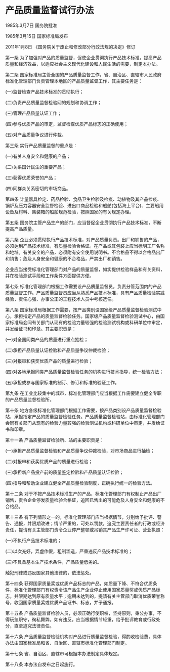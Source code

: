 # 产品质量监督试行办法

1985年3月7日 国务院批准

1985年3月15日 国家标准局发布

2011年1月8日 《国务院关于废止和修改部分行政法规的决定》修订

<!-- INFO END -->

第一条 为了加强对产品的质量监督，促使企业贯彻执行产品技术标准，提高产品质量和经济效益，以适应社会主义现代化建设和人民生活的需要，制定本办法。

第二条 国家标准局主管全国的产品质量监督工作，省、自治区、直辖市人民政府标准化管理部门负责管理本地区的产品质量监督工作，其主要任务是：

(一)监督检查产品技术标准的贯彻执行；

(二)负责产品质量监督检验网的规划和协调工作；

(三)管理产品质量认证工作；

(四)参与优质产品的审定，监督检查优质产品标志的正确使用；

(五)对产品质量争议进行仲裁。

第三条 实行产品质量监督的重点是：

(一)有关人身安全和健康的产品；

(二)关系国计民生的重要产品；

(三)获得优质荣誉的产品；

(四)同群众关系密切的市场商品。

第四条 计量器具检定、药品检验、食品卫生检验及检疫、动植物及其产品检疫、锅炉及压力容器安全监督检验、进出口商品检验和船舶(包括海上平台)、主要船用设备及材料、集装箱的船舶规范检验，按照国家的有关规定办理。

第五条 国务院主管产品生产的部门，应当督促企业贯彻执行产品技术标准，不断提高产品质量。

第六条 企业必须贯彻执行产品技术标准，对产品质量负责。出厂和销售的产品，必须达到产品技术标准，有质量检验合格证。在产品或其包装上应当标明工厂名称和地址。有关安全的产品，必须附有安全使用说明书。不合格品不得以合格品出厂和销售；危及人身安全和健康的不合格品，严禁出厂和销售。

企业应当接受标准化管理部门对产品的质量监督，如实提供检验样品和有关资料，并在检验测试手段和工作条件方面提供方便。

第七条 标准化管理部门根据工作需要设产品质量监督员，负责分管范围内的产品质量监督工作。产品质量监督员应当从熟悉产品技术标准，具有产品质量检验实践经验，责任心强、办事公正的工程技术人员中考核选任。

第八条 国家标准局根据工作需要，按产品类别设国家级产品质量监督检验测试中心，承担指定产品的质量监督检验任务。国家级产品质量监督检验测试中心，由国家标准局会同有关部门从现有的检验力量较强的检验测试机构或科研单位中审定，并发给证书和印章。其主要职责是：

(一)对全国同类产品的质量进行重点抽检；

(二)承担产品质量认证检验和产品质量争议仲裁检验；

(三)对报审和获奖优质产品的质量进行检验；

(四)对各地承担同类产品质量监督检验任务的机构进行技术指导，统一检验方法；

(五)承担或参与国家标准的制订、修订和标准的验证工作。

第九条 在工业比较集中的城市，标准化管理部门应当根据工作需要建立健全专职的产品质量监督检验所。

第十条 地方各级标准化管理部门根据工作需要，按产品类别设产品质量监督检验站，承担指定产品的质量监督检验任务。产品质量监督检验站，由标准化管理部门会同有关部门从现有的检验力量较强的检验测试机构或科研单位中审定，并发给证书和印章。

第十一条 产品质量监督检验所、站的主要职责是：

(一)承担产品质量监督检验和产品质量争议仲裁检验，对市场商品进行抽检；

(二)对报审和获奖优质产品的质量进行检验；

(三)承担新产品投产前的质量鉴定检验和产品质量认证检验；

(四)指导和帮助企业建立健全产品质量检验制度，正确执行统一的检验方法。

第十二条 对于不按产品技术标准生产的产品，标准化管理部门有权制止产品出厂销售，责令企业停发质量检验合格证，追回已售出的可能危及人身安全和健康的不合格品。

第十三条 有下列情形之一的，标准化管理部门应当根据情节，分别给予批评、警告、通报，并限期改进；情节严重的，可处以罚款，追究主要责任者的行政或经济责任，提请有关主管部门责令企业停产整顿或吊销其产品生产许可证、营业执照：

(一)不执行产品技术标准的；

(二)以次充好，弄虚作假，粗制滥造，严重违反产品技术标准的；

(三)不具备基本生产技术条件，产品质量低劣的。

触犯刑律或违反国家其他法律的，依法惩处。

第十四条 获得国家质量奖或优质产品标志的产品，如质量下降、不符合优质条件，标准化管理部门有权责令该产品生产企业停止使用国家质量奖或优质产品标志，并限期达到原有质量水平；逾期未达到的，提请有关主管部门取消优质荣誉称号，收回国家质量奖或优质产品证书、标志，并予通报。

第十五条 产品质量监督检验人员，必须正确行使职权，坚持原则，秉公办事，不得玩忽职守，徇私舞弊。如有违反，应当根据情节轻重，给予批评教育或行政处分，直至追究法律责任。

第十六条 产品质量监督检验机构对产品进行质量监督检验，得酌收检验费，具体办法由国家标准局和省、自治区、直辖市标准化管理部门制定。

第十七条 省、自治区、直辖市可根据本办法制定具体规定。

第十八条 本办法自发布之日起施行。